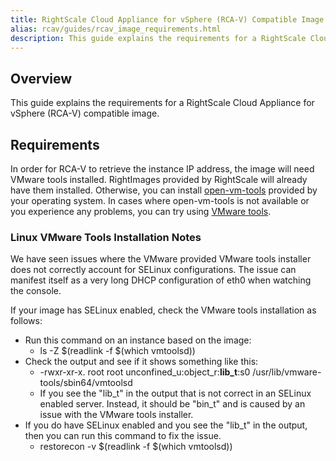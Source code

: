 ```yaml
---
title: RightScale Cloud Appliance for vSphere (RCA-V) Compatible Image Requirements 
alias: rcav/guides/rcav_image_requirements.html
description: This guide explains the requirements for a RightScale Cloud Appliance for vSphere (RCA-V) compatible image.
---
```


## Overview
This guide explains the requirements for a RightScale Cloud Appliance for vSphere (RCA-V) compatible image.

## Requirements
In order for RCA-V to retrieve the instance IP address, the image will need VMware tools installed. RightImages provided by RightScale will already have them installed. Otherwise, you can install [open-vm-tools](https://github.com/vmware/open-vm-tools) provided by your operating system. In cases where open-vm-tools is not available or you experience any problems, you can try using [VMware tools](https://www.vmware.com/support/packages).

### Linux VMware Tools Installation Notes
We have seen issues where the VMware provided VMware tools installer does not correctly account for SELinux configurations. The issue can manifest itself as a very long DHCP configuration of eth0 when watching the console.

If your image has SELinux enabled, check the VMware tools installation as follows:
* Run this command on an instance based on the image: 
  * ls -Z $(readlink -f $(which vmtoolsd))
* Check the output and see if it shows something like this: 
  * -rwxr-xr-x. root root unconfined_u:object_r:**lib_t**:s0   /usr/lib/vmware-tools/sbin64/vmtoolsd
  * If you see the "lib_t" in the output that is not correct in an SELinux enabled server. Instead, it should be "bin_t" and is caused by an issue with the VMware tools installer.
* If you do have SELinux enabled and you see the "lib_t" in the output, then you can run this command to fix the issue.
  * restorecon -v $(readlink -f $(which vmtoolsd))
